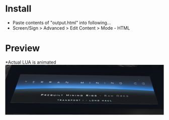 # Install
- Paste contents of "output.html" into following...
- Screen/Sign > Advanced > Edit Content > Mode - HTML
# Preview
*Actual LUA is animated
![Image of Screen](DU-LMC-SignL-Horizon.png?raw=true)
